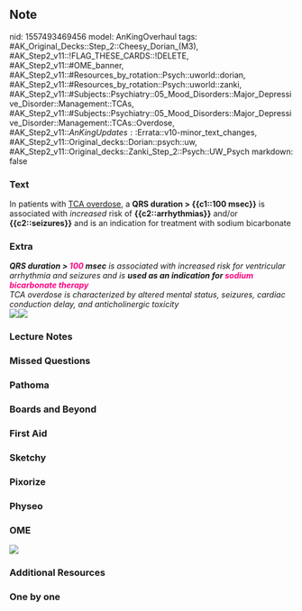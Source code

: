 ## Note
nid: 1557493469456
model: AnKingOverhaul
tags: #AK_Original_Decks::Step_2::Cheesy_Dorian_(M3), #AK_Step2_v11::!FLAG_THESE_CARDS::!DELETE, #AK_Step2_v11::#OME_banner, #AK_Step2_v11::#Resources_by_rotation::Psych::uworld::dorian, #AK_Step2_v11::#Resources_by_rotation::Psych::uworld::zanki, #AK_Step2_v11::#Subjects::Psychiatry::05_Mood_Disorders::Major_Depressive_Disorder::Management::TCAs, #AK_Step2_v11::#Subjects::Psychiatry::05_Mood_Disorders::Major_Depressive_Disorder::Management::TCAs::Overdose, #AK_Step2_v11::$AnKingUpdates::$Errata::v10-minor_text_changes, #AK_Step2_v11::Original_decks::Dorian::psych::uw, #AK_Step2_v11::Original_decks::Zanki_Step_2::Psych::UW_Psych
markdown: false

### Text
In patients with <u>TCA overdose</u>, a <b>QRS duration >
{{c1::100 msec}}</b> is associated with <i>increased</i> risk of
<b>{{c2::arrhythmias}}</b> and/or <b>{{c2::seizures}}</b> and is an
indication for treatment with sodium bicarbonate

### Extra
<div>
  <i><b>QRS duration > <font color="#FC0280">100</font> msec</b>
  is associated with increased risk for ventricular arrhythmia and
  seizures and is <b>used as an indication for <font color=
  "#FC0280">sodium bicarbonate therapy</font></b></i>
</div>
<div>
  <i>TCA overdose is characterized by altered mental status,
  seizures, cardiac conduction delay, and anticholinergic
  toxicity</i>
</div>
<div>
  <i><img src="ooooook_1606536512074.png"><img src=
  "paste-22703197126659.jpg"></i>
</div>

### Lecture Notes


### Missed Questions


### Pathoma


### Boards and Beyond


### First Aid


### Sketchy


### Pixorize


### Physeo


### OME
<div class="ome-widget">
  <a href="https://onlinemeded.org?ref=anki"><img src=
  "_OME_AnkiFlashcards_General_3.png"></a>
</div>

### Additional Resources


### One by one

